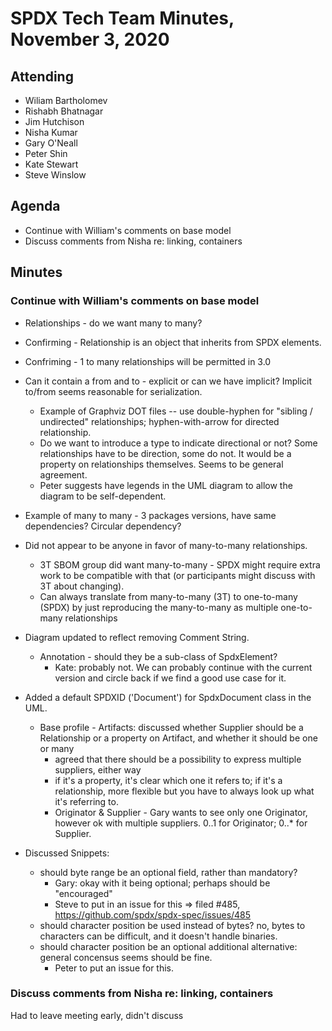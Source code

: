# SPDX Tech Team Minutes, November 3, 2020

## Attending
* Wiliam Bartholomev
* Rishabh Bhatnagar
* Jim Hutchison
* Nisha Kumar
* Gary O'Neall
* Peter Shin
* Kate Stewart
* Steve Winslow

## Agenda
* Continue with William's comments on base model
* Discuss comments from Nisha re: linking, containers

## Minutes

### Continue with William's comments on base model

* Relationships - do we want many to many?
* Confirming - Relationship is an object that inherits from SPDX elements.
* Confriming - 1 to many relationships will be permitted in 3.0
* Can it contain a from and to - explicit or can we have implicit?   Implicit to/from seems reasonable for serialization.
  * Example of Graphviz DOT files -- use double-hyphen for "sibling / undirected" relationships; hyphen-with-arrow for directed relationship.
  * Do we want to introduce a type to indicate directional or not?    Some relationships have to be direction,  some do not.   It would be a property on relationships themselves.  Seems to be general agreement.
  * Peter suggests have legends in the UML diagram to allow the diagram to be self-dependent.
* Example of many to many - 3 packages versions,  have same dependencies?   Circular dependency?
* Did not appear to be anyone in favor of many-to-many relationships.
  * 3T SBOM group did want many-to-many - SPDX might require extra work to be compatible with that (or participants might discuss with 3T about changing).
  * Can always translate from many-to-many (3T) to one-to-many (SPDX) by just reproducing the many-to-many as multiple one-to-many relationships

* Diagram updated to reflect removing Comment String.
  * Annotation - should they be a sub-class of SpdxElement?
    * Kate: probably not. We can probably continue with the current version and circle back if we find a good use case for it.
* Added a default SPDXID ('Document') for SpdxDocument class  in the UML.
  * Base profile - Artifacts: discussed whether Supplier should be a Relationship or a property on Artifact, and whether it should be one or many
    * agreed that there should be a possibility to express multiple suppliers, either way
    * if it's a property, it's clear which one it refers to; if it's a relationship, more flexible but you have to always look up what it's referring to.
    * Originator & Supplier - Gary wants to see only one Originator, however ok with multiple suppliers.   0..1 for Originator;  0..* for Supplier.

* Discussed Snippets:
  * should byte range be an optional field, rather than mandatory?
    * Gary: okay with it being optional; perhaps should be "encouraged"
    * Steve to put in an issue for this => filed #485, https://github.com/spdx/spdx-spec/issues/485
  * should character position be used instead of bytes? no,  bytes to characters can be difficult, and it doesn't handle binaries.
  * should character position be an optional additional alternative: general concensus seems should be fine.
    * Peter to put an issue for this.

### Discuss comments from Nisha re: linking, containers

Had to leave meeting early, didn't discuss
